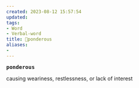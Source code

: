 ```yaml
---
created: 2023-08-12 15:57:54
updated: 
tags: 
- Word
- Verbal-word
title: 🚩ponderous
aliases:
- 
---
```


<pre><strong>ponderous</strong></pre>
causing weariness, restlessness, or lack of interest